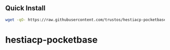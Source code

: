 ## Quick Install

```bash
wget -qO- https://raw.githubusercontent.com/trustos/hestiacp-pocketbase/refs/heads/main/quickinstall-ubuntu.sh | sudo bash
```

# hestiacp-pocketbase
